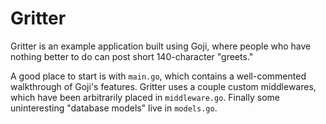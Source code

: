 Gritter
=======

Gritter is an example application built using Goji, where people who have
nothing better to do can post short 140-character "greets."

A good place to start is with `main.go`, which contains a well-commented
walkthrough of Goji's features. Gritter uses a couple custom middlewares, which
have been arbitrarily placed in `middleware.go`. Finally some uninteresting
"database models" live in `models.go`.
